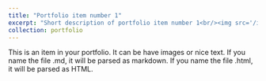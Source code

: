 ```yaml
---
title: "Portfolio item number 1"
excerpt: "Short description of portfolio item number 1<br/><img src='/images/project_1.png'>"
collection: portfolio
---
```


This is an item in your portfolio. It can be have images or nice text. If you name the file .md, it will be parsed as markdown. If you name the file .html, it will be parsed as HTML. 

